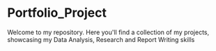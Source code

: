 # Portfolio_Project
Welcome to my repository. Here you'll find a collection of my projects, showcasing my Data Analysis, Research and Report Writing skills
